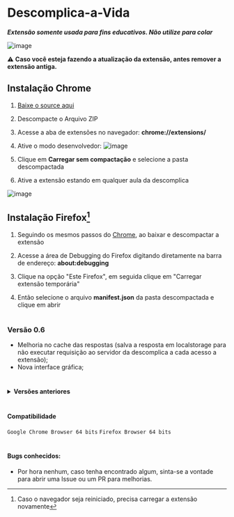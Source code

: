 # Descomplica-a-Vida
***Extensão somente usada para fins educativos. Não utilize para colar***

![image](https://github.com/RodrigoSKohl/Descomplica-a-Vida/assets/107029851/63d02edf-18a7-46a7-88fd-30dd6a13cc75)

:warning: **Caso você esteja fazendo a atualização da extensão, antes remover a extensão antiga.**

## Instalação Chrome
1. [Baixe o source aqui](https://github.com/RodrigoSKohl/Descomplica-a-Vida/releases/latest)
1. Descompacte o Arquivo ZIP 
1. Acesse a aba de extensões no navegador: __chrome://extensions/__
1. Ative o modo desenvolvedor:
![image](https://github.com/RodrigoSKohl/Descomplica-a-Vida/assets/107029851/bb745626-6db9-4c44-b48e-8a238cfd5ebe)

1. Clique em **Carregar sem compactação** e selecione a pasta descompactada
1. Ative a extensão estando em qualquer aula da descomplica
   
![image](https://github.com/RodrigoSKohl/Descomplica-a-Vida/assets/107029851/762f1998-ecdb-4d56-a3ea-17d1dc7a1550)

## Instalação Firefox[^1]
1. Seguindo os mesmos passos do [Chrome](#instalação-chrome), ao baixar e descompactar a extensão
   
1. Acesse a área de Debugging do Firefox digitando diretamente na barra de endereço: __about:debugging__
   
1. Clique na opção "Este Firefox", em seguida clique em "Carregar extensão temporária"
   
1. Então selecione o arquivo **manifest.json** da pasta descompactada e clique em abrir
   
#
### Versão 0.6
- Melhoria no cache das respostas (salva a resposta em localstorage para não executar requisição ao servidor da descomplica a cada acesso a extensão);
- Nova interface gráfica;
  
#

<details>
	<summary><b><a>Versões anteriores</a></b></summary>

### Versão 0.5
- A questão 7, referente ao pensar e responder, foi corrigida;
- As 10 questões obtidas ao entrar em alguma matéria (referente às listas de revisão) foram retiradas. Agora, é necessário entrar em uma aula ou lista para obter as respostas.
### Versão 0.4
- No começo de 08/2024 a descomplica esta enviando o payload de resposta das questões embaralhadas, o que fez a extensão não entregar mais as alternativas corretas. Essa versão visa consertar o problema desembaralhando o response a partir do payload enviado;
- Removido erro que acontecia de Payload não encontrado(somente na tela de extensões, não encontrava a variavel **err** no Payload).
- A partir da versao 0.4, serão realizados releases das versões.
### Versão 0.3
- Removidas varáveis que não estavam mais sendo usadas(esqueci de remover na versão anterior);
- Omitidas entradas de função sem uso;
- Adicionada variavel para document.createElement('div') ao inves de chamar no loop de displayAnswers;
- Melhorias na UI do popup.html;
- Realizada mudança na lógica do tratamento dos erros, antes erro de API era tratado primieiro que erro do Token, porém para executar o método get para a API é necessário que o token já tenha sido capturado. A lógica de erros ficou assim: TOKEN -> PAYLOAD -> API. Primeiramente o token é capturado, logo após se faz a verificação se o Payload ja foi capturado pelo script de background, se nao foi é realizado um refresh na popup até a captura, após a captura é mandado o metodo GET para a API.
### Versão 0.2
- Adicionado cache que salva o payload caputarado pelo service worker background.js;
- Corrigido problema que não atualizava questões ao clicar na extensão quando ela estava capturando o payload;
- Adicionado feature onde a extensão só habilita no dominio da descomplica.
### Versão 0.1
- Criada extensão que captura o payload das questões das aulas da descomplica(ultimo request da URL de API), alem do token do usuario via cookies e envia um get para a API, retornando as respostas;
- A extensão visa se utilizar de uma falha do sistema(EXPLOIT) de perguntas da faculdade descomplica, onde é retornado o objeto contedo todas alternativas não enumeradas, porém em forma sequencial, o que facilita a descoberta da resposta correta. Como uma validaçao é dependente da outra, foi-se usada uma unica variavel para tratar os erros.
</details>

#

#### Compatibilidade
`Google Chrome Browser 64 bits`
`Firefox Browser 64 bits`
#
#### Bugs conhecidos:
- Por hora nenhum, caso tenha encontrado algum, sinta-se a vontade para abrir uma Issue ou um PR para melhorias.

[^1]: Caso o navegador seja reiniciado, precisa carregar a extensão novamente
